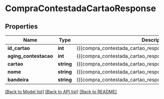 # CompraContestadaCartaoResponse

## Properties
Name | Type | Description | Notes
------------ | ------------- | ------------- | -------------
**id_cartao** | **int** | {{{compra_contestada_cartao_response_id_cartao_value}}} | [optional] 
**aging_contestacao** | **int** | {{{compra_contestada_cartao_response_aging_contestacao_value}}} | [optional] 
**cartao** | **string** | {{{compra_contestada_cartao_response_cartao_value}}} | [optional] 
**nome** | **string** | {{{compra_contestada_cartao_response_nome_value}}} | [optional] 
**bandeira** | **string** | {{{compra_contestada_cartao_response_bandeira_value}}} | [optional] 

[[Back to Model list]](../README.md#documentation-for-models) [[Back to API list]](../README.md#documentation-for-api-endpoints) [[Back to README]](../README.md)


